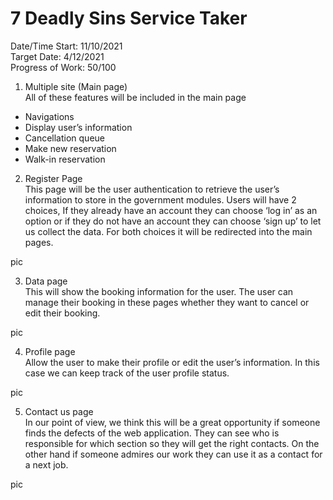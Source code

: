 # 7 Deadly Sins Service Taker

Date/Time Start: 11/10/2021    
Target Date: 4/12/2021  
Progress of Work: 50/100    


1. Multiple site (Main page)    
All of these features will be included in the main page
- Navigations
- Display user’s information 
- Cancellation queue
- Make new reservation 
- Walk-in reservation

2. Register Page    
This page will be the user authentication to retrieve the user’s information to store in the government modules. Users will have 2 choices, If they already have an account they can choose ‘log in’ as an option or if they do not have an account they can choose ‘sign up’ to let us collect the data. For both choices it will be redirected into the main pages.

pic

3. Data page    
This will show the booking information for the user. The user can manage their booking in these pages whether they want to cancel or edit their booking.
  
pic

4. Profile page    
Allow the user to make their profile or edit the user’s information. In this case we can keep track of the user profile status.
  
pic

5. Contact us page    
In our point of view, we think this will be a great opportunity if someone finds the defects of the web application. They can see who is responsible for which section so they will get the right contacts. On the other hand if someone admires our work they can use it as a contact for a next job. 
  
pic



